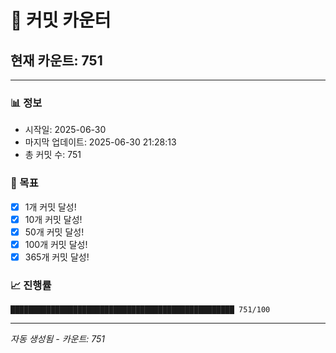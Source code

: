 # 🔢 커밋 카운터

## 현재 카운트: 751

---

### 📊 정보
- 시작일: 2025-06-30
- 마지막 업데이트: 2025-06-30 21:28:13
- 총 커밋 수: 751

### 🎯 목표
- [x] 1개 커밋 달성!
- [x] 10개 커밋 달성!
- [x] 50개 커밋 달성!
- [x] 100개 커밋 달성!
- [x] 365개 커밋 달성!

### 📈 진행률
```
██████████████████████████████████████████████████ 751/100
```

---
*자동 생성됨 - 카운트: 751*
